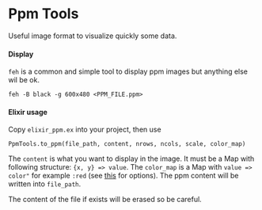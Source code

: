 # Ppm Tools

Useful image format to visualize quickly some data.

#### Display

`feh` is a common and simple tool to display ppm images but anything else wil be ok.

`feh -B black -g 600x480 <PPM_FILE.ppm>`


#### Elixir usage

Copy `elixir_ppm.ex` into your project, then use

`PpmTools.to_ppm(file_path, content, nrows, ncols, scale, color_map)`

The `content` is what you want to display in the image. It must be a Map with following structure: `{x, y} => value`. The `color_map` is a Map with `value => color"` for example `:red` (see [this](./lib/elixir_ppm.ex) for options). The ppm content will be written into `file_path`. 

The content of the file if exists will be erased so be careful.